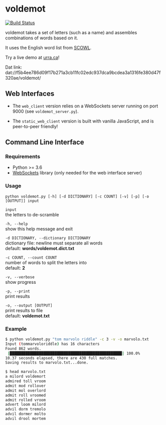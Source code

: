 # voldemot

[![Build Status](https://travis-ci.org/dasanchez/voldemot.svg?branch=master)](https://travis-ci.org/dasanchez/voldemot)

voldemot takes a set of letters (such as a name) and assembles combinations of words based on it.

It uses the English word list from [SCOWL](http://wordlist.aspell.net/).  

Try a live demo at [urra.ca](https://urra.ca/voldemot/)!

Dat link: dat://f5b4ee786d09f17b271a3cb11fc02edc937dca9bcdea3a1316fe380d47f320ae/voldemot/

## Web Interfaces

- The `web_client` version relies on a WebSockets server running on port 9000 (see `voldemot_server.py`).

- The `static_web_client` version is built with vanilla JavaScript, and is peer-to-peer friendly!

## Command Line Interface

### Requirements

- Python >= 3.6
- [WebSockets](https://websockets.readthedocs.io/en/stable/) library (only needed for the web interface server)

### Usage

`python voldemot.py [-h] [-d DICTIONARY] [-c COUNT] [-v] [-p] [-o [OUTPUT]] input`

`input`  
the letters to de-scramble

`-h, --help`  
show this help message and exit

`-d DICTIONARY, --dictionary DICTIONARY`  
dictionary file: newline must separate all words  
default: **words/voldemot.dict.txt**

`-c COUNT, --count COUNT`  
number of words to split the letters into  
default: **2**

`-v, --verbose`  
show progress

`-p, --print`  
print results

`-o, --output [OUTPUT]`  
print results to file  
default: **voldemot.txt**

### Example

```sh
$ python voldemot.py "tom marvolo riddle" -c 3 -v -o marvolo.txt
Input (tommarvoloriddle) has 16 characters
Found 862 words.
 |██████████████████████████████████████████████████| 100.0%
10.37 seconds elapsed, there are 430 full matches.
Saving results to marvolo.txt...done.

$ head marvolo.txt
a milord voldemort
admired toll vroom
admit mod rollover
admit mol overlord
admit roll vroomed
admit rolled vroom
advert loom milord
advil dorm tremolo
advil dormer molto
advil drool mortem
```

